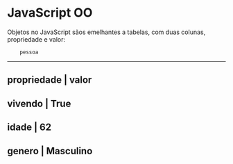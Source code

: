 # JavaScript OO

Objetos no JavaScript sãos emelhantes a tabelas, com duas colunas, propriedade e valor:

        pessoa
-------------------------
propriedade  |   valor
-------------------------
vivendo      |   True
-------------------------
idade        |   62
-------------------------
genero       |   Masculino
-------------------------

